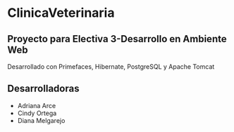 # ClinicaVeterinaria
## Proyecto para Electiva 3-Desarrollo en Ambiente Web
Desarrollado con Primefaces, Hibernate, PostgreSQL y Apache Tomcat

## Desarrolladoras
- Adriana Arce
- Cindy Ortega
- Diana Melgarejo
